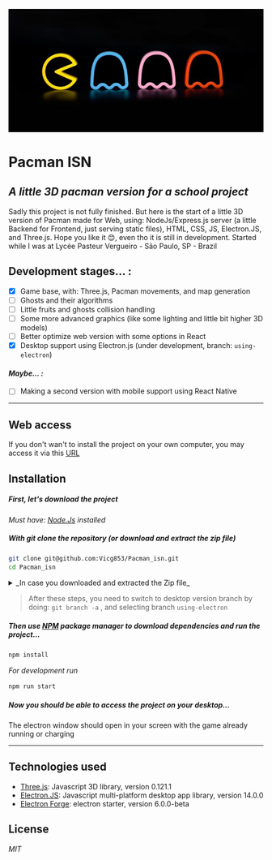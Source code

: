![](https://github.com/Vicg853/Pacman_isn/blob/e429df0a9863791d89aa40830d9253707f3e5665/6e56d8fcafd7c7cad48e999957f36a54.jpg)
# Pacman ISN 
## _A little 3D pacman version for a school project_
Sadly this project is not fully finished. But here is the start of a little 3D version of Pacman made for Web, using: NodeJs/Express.js server (a little Backend for Frontend, just serving static files), HTML, CSS, JS, Electron.JS, and Three.js. 
Hope you like it 😊, even tho it is still in development. 
Started while I was at Lycée Pasteur Vergueiro - São Paulo, SP - Brazil


## Development stages... :
* [x] Game base, with: Three.js, Pacman movements, and map generation
* [ ] Ghosts and their algorithms
* [ ] Little fruits and ghosts collision handling
* [ ] Some more advanced graphics (like some lighting and little bit higher 3D models)
* [ ] Better optimize web version with some options in React
* [x] Desktop support using Electron.js (under development, branch: ```using-electron```)
#### _Maybe... :_
* [ ] Making a second version with mobile support using React Native
- - - - 

## Web access
If you don't wan't to install the project on your own computer, you may access it via this [URL](https://pacman-isn.herokuapp.com/)

## Installation
##### First, let's download the project
_Must have: [Node.Js](https://nodejs.dev/) installed_
##### With git clone the repository (or download and extract the zip file)
```bash
git clone git@github.com:Vicg853/Pacman_isn.git
cd Pacman_isn
```
<details>
    <summary>_In case you downloaded and extracted the Zip file_</summary>
    <p>
        ```cd [download repository path]/Pacman_isn```
    </p>
</details>

> After these steps, you need to switch to desktop version branch by doing: ```git branch -a``` , and selecting branch ```using-electron```

##### Then use [NPM](https://docs.npmjs.com/) package manager to download dependencies and run the project...
```bash
npm install
```
_For development run_
```bash
npm run start
```

##### Now you should be able to access the project on your desktop...
The electron window should open in your screen with the game already running or charging

- - - - 

## Technologies used
- [Three.js](https://threejs.org/): Javascript 3D library, version 0.121.1
- [Electron.JS](https://www.electronjs.org/): Javascript multi-platform desktop app library, version 14.0.0
- [Electron Forge](https://www.electronforge.io/): electron starter, version 6.0.0-beta

## License
_MIT_
